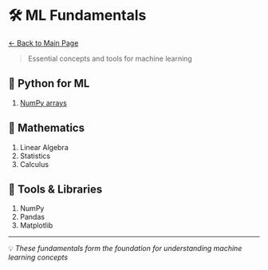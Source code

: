# 🛠️ ML Fundamentals

[← Back to Main Page](../README.md)

> Essential concepts and tools for machine learning

## 🐍 Python for ML
1. [NumPy arrays](python/numpy/numpy_arrays.ipynb)

## 📐 Mathematics
1. Linear Algebra
2. Statistics
3. Calculus

## 🔧 Tools & Libraries
1. NumPy
2. Pandas
3. Matplotlib

---
💡 _These fundamentals form the foundation for understanding machine learning concepts_
